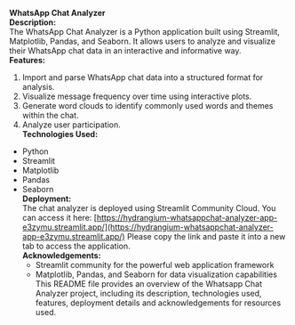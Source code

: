 ****WhatsApp Chat Analyzer****  
**Description:**  
The WhatsApp Chat Analyzer is a Python application built using Streamlit, Matplotlib, Pandas, and Seaborn. It allows users to analyze and visualize their WhatsApp chat data in an interactive and informative way.  
**Features:**  
 1. Import and parse WhatsApp chat data into a structured format for analysis.  
 2. Visualize message frequency over time using interactive plots.  
 3. Generate word clouds to identify commonly used words and themes within the chat.  
 4. Analyze user participation.  
**Technologies Used:**  
* Python
* Streamlit
* Matplotlib
* Pandas
* Seaborn  
**Deployment:**  
  The chat analyzer is deployed using Streamlit Community Cloud.  You can access it here: [https://hydrangium-whatsappchat-analyzer-app-e3zymu.streamlit.app/](https://hydrangium-whatsappchat-analyzer-app-e3zymu.streamlit.app/) Please copy the link and paste it into a new tab to access the application.  
  **Acknowledgements:**
  * Streamlit community for the powerful web application framework
  * Matplotlib, Pandas, and Seaborn for data visualization capabilities
 This README file provides an overview of the Whatsapp Chat Analyzer project, including its description, technologies used, features, deployment details and acknowledgements for resources used.
  
  

